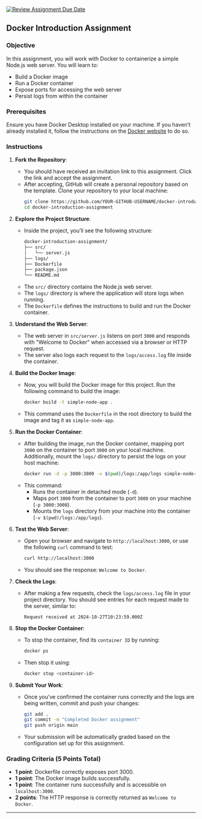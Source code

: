[![Review Assignment Due Date](https://classroom.github.com/assets/deadline-readme-button-22041afd0340ce965d47ae6ef1cefeee28c7c493a6346c4f15d667ab976d596c.svg)](https://classroom.github.com/a/OXRciB05)
## Docker Introduction Assignment

### Objective
In this assignment, you will work with Docker to containerize a simple Node.js web server. You will learn to:
- Build a Docker image
- Run a Docker container
- Expose ports for accessing the web server
- Persist logs from within the container

### Prerequisites
Ensure you have Docker Desktop installed on your machine. If you haven’t already installed it, follow the instructions on the [Docker website](https://www.docker.com/products/docker-desktop) to do so.

### Instructions

1. **Fork the Repository**:
   - You should have received an invitation link to this assignment. Click the link and accept the assignment.
   - After accepting, GitHub will create a personal repository based on the template. Clone your repository to your local machine:
     ```bash
     git clone https://github.com/YOUR-GITHUB-USERNAME/docker-introduction-assignment.git
     cd docker-introduction-assignment
     ```

2. **Explore the Project Structure**:
   - Inside the project, you’ll see the following structure:
     ```bash
     docker-introduction-assignment/
     ├── src/
     │   └── server.js
     ├── logs/
     ├── Dockerfile
     ├── package.json
     └── README.md
     ```
   - The `src/` directory contains the Node.js web server.
   - The `logs/` directory is where the application will store logs when running.
   - The `Dockerfile` defines the instructions to build and run the Docker container.

3. **Understand the Web Server**:
   - The web server in `src/server.js` listens on port `3000` and responds with "Welcome to Docker" when accessed via a browser or HTTP request.
   - The server also logs each request to the `logs/access.log` file inside the container.

4. **Build the Docker Image**:
   - Now, you will build the Docker image for this project. Run the following command to build the image:
     ```bash
     docker build -t simple-node-app .
     ```
   - This command uses the `Dockerfile` in the root directory to build the image and tag it as `simple-node-app`.

5. **Run the Docker Container**:
   - After building the image, run the Docker container, mapping port `3000` on the container to port `3000` on your local machine. Additionally, mount the `logs/` directory to persist the logs on your host machine:
     ```bash
     docker run -d -p 3000:3000 -v $(pwd)/logs:/app/logs simple-node-app
     ```
   - This command:
     - Runs the container in detached mode (`-d`).
     - Maps port `3000` from the container to port `3000` on your machine (`-p 3000:3000`).
     - Mounts the `logs` directory from your machine into the container (`-v $(pwd)/logs:/app/logs`).

6. **Test the Web Server**:
   - Open your browser and navigate to `http://localhost:3000`, or use the following `curl` command to test:
     ```bash
     curl http://localhost:3000
     ```
   - You should see the response: `Welcome to Docker`.

7. **Check the Logs**:
   - After making a few requests, check the `logs/access.log` file in your project directory. You should see entries for each request made to the server, similar to:
     ```
     Request received at 2024-10-27T10:23:59.000Z
     ```

8. **Stop the Docker Container**:
   - To stop the container, find its `container ID` by running:
     ```bash
     docker ps
     ```
   - Then stop it using:
     ```bash
     docker stop <container-id>
     ```

9. **Submit Your Work**:
   - Once you’ve confirmed the container runs correctly and the logs are being written, commit and push your changes:
     ```bash
     git add .
     git commit -m "Completed Docker assignment"
     git push origin main
     ```
   - Your submission will be automatically graded based on the configuration set up for this assignment.

### Grading Criteria (5 Points Total)
- **1 point**: Dockerfile correctly exposes port 3000.
- **1 point**: The Docker image builds successfully.
- **1 point**: The container runs successfully and is accessible on `localhost:3000`.
- **2 points**: The HTTP response is correctly returned as `Welcome to Docker`.

---
